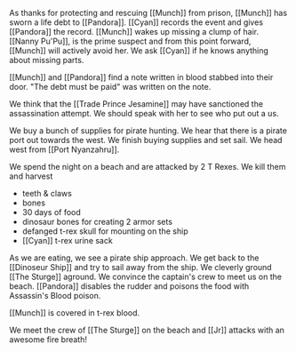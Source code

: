 As thanks for protecting and rescuing [[Munch]] from prison, [[Munch]] has sworn a life debt to [[Pandora]]. [[Cyan]] records the event and gives [[Pandora]] the record. [[Munch]] wakes up missing a clump of hair. [[Nanny Pu'Pu]], is the prime suspect and from this point forward, [[Munch]] will actively avoid her. We ask [[Cyan]] if he knows anything about missing parts.

[[Munch]] and [[Pandora]] find a note written in blood stabbed into their door. "The debt must be paid" was written on the note.

We think that the [[Trade Prince Jesamine]] may have sanctioned the assassination attempt. We should speak with her to see who put out a us.

We buy a bunch of supplies for pirate hunting. We hear that there is a pirate port out towards the west. We finish buying supplies and set sail. We head west from [[Port Nyanzahru]].

We spend the night on a beach and are attacked by 2 T Rexes. We kill them and harvest

- teeth & claws
- bones
- 30 days of food
- dinosaur bones for creating 2 armor sets
- defanged t-rex skull for mounting on the ship
- [[Cyan]] t-rex urine sack

As we are eating, we see a pirate ship approach. We get back to the [[Dinoseur Ship]] and try to sail away from the ship. We cleverly ground [[The Sturge]] aground. We convince the captain's crew to meet us on the beach. [[Pandora]] disables the rudder and poisons the food with Assassin's Blood poison.

[[Munch]] is covered in t-rex blood.

We meet the crew of [[The Sturge]] on the beach and [[Jr]] attacks with an awesome fire breath!